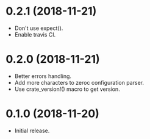 0.2.1 (2018-11-21)
==================
* Don't use expect().
* Enable travis CI.

0.2.0 (2018-11-21)
==================
* Better errors handling.
* Add more characters to zeroc configuration parser.
* Use crate_version!() macro to get version.

0.1.0 (2018-11-20)
==================

* Initial release.
